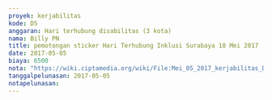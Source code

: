 ```yaml
---
proyek: kerjabilitas
kode: D5
anggaran: Hari terhubung disabilitas (3 kota)
nama: Billy PN
title: pemotongan sticker Hari Terhubung Inklusi Surabaya 10 Mei 2017
date: 2017-05-05
biaya: 6500
nota: "https://wiki.ciptamedia.org/wiki/File:Mei_05_2017_kerjabilitas_D5_cutting_stiker_billy.jpg"
tanggalpelunasan: 2017-05-05
notapelunasan:
---
```

